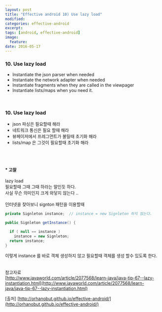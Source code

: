 ```yaml
---
layout: post
title: "Effective android 10) Use lazy load"
modified:
categories: effective-android
excerpt:
tags: [android, effective-android]
image:
  feature:
date: 2016-05-17
---
```


### 10. Use lazy load
- Instantiate the json parser when needed
- Instantiate the network adapter when needed
- Instantiate fragments when they are called in the viewpager
- Instantiate lists/maps when you need it.

<br> 

### 10. Use lazy load
- json 파싱은 필요할때 해라
- 네트워크 통신은 필요 할때 해라
- 뷰페이저에서 프레그먼트가 불릴때 초기화 해라
- lists/map 은 그것이 필요할때 초기화 해라 


<br><br>

#### * 고찰
lazy load <br> 
필요할때 그때 그때 하라는 말인듯 하다. <br> 
사실 무슨 의미인지 크게 와닿지 않는다 .. <br> 
<br> 
인터넷을 찾아보니 signton 패턴을 이용할때 <br> 

``` java
private Signleton instance;  // instance = new Signleton 하지 않는다.

public Signleton getInstance() {

  if ( null == instance )
    instance = new Signleton;
  return instance;
}
```
이렇게 instance 를 바로 객체 생성하지 않고 필요할때 객체를 생성 할수 있도록 한다. <br> 
<br>
<br>
참고자료<br>
[http://www.javaworld.com/article/2077568/learn-java/java-tip-67--lazy-instantiation.html](http://www.javaworld.com/article/2077568/learn-java/java-tip-67--lazy-instantiation.html)

[출처] [http://orhanobut.github.io/effective-android/](http://orhanobut.github.io/effective-android/)         


